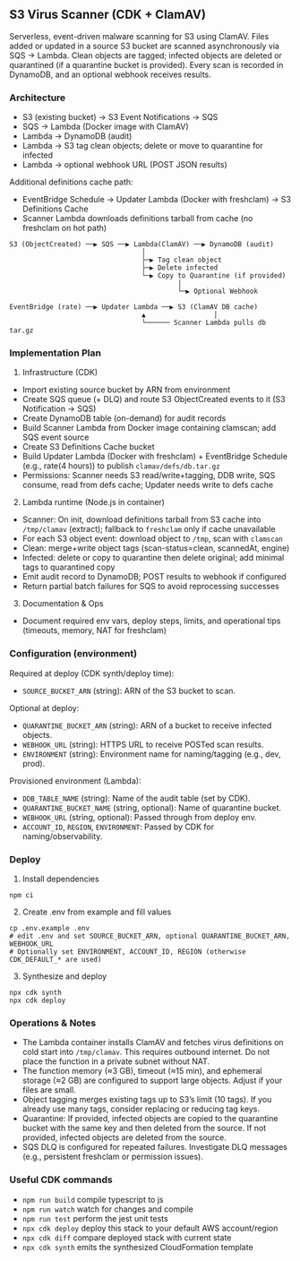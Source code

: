 ## S3 Virus Scanner (CDK + ClamAV)

Serverless, event-driven malware scanning for S3 using ClamAV. Files added or updated in a source S3 bucket are scanned asynchronously via SQS → Lambda. Clean objects are tagged; infected objects are deleted or quarantined (if a quarantine bucket is provided). Every scan is recorded in DynamoDB, and an optional webhook receives results.

### Architecture

- S3 (existing bucket) → S3 Event Notifications → SQS
- SQS → Lambda (Docker image with ClamAV)
- Lambda → DynamoDB (audit)
- Lambda → S3 tag clean objects; delete or move to quarantine for infected
- Lambda → optional webhook URL (POST JSON results)

Additional definitions cache path:
- EventBridge Schedule → Updater Lambda (Docker with freshclam) → S3 Definitions Cache
- Scanner Lambda downloads definitions tarball from cache (no freshclam on hot path)

```
S3 (ObjectCreated) ──▶ SQS ──▶ Lambda(ClamAV) ──▶ DynamoDB (audit)
                                 │
                                 ├─▶ Tag clean object
                                 ├─▶ Delete infected
                                 └─▶ Copy to Quarantine (if provided)
                                          │
                                          └─▶ Optional Webhook

EventBridge (rate) ──▶ Updater Lambda ──▶ S3 (ClamAV DB cache)
                                 ▲                 │
                                 └────── Scanner Lambda pulls db tar.gz
```

### Implementation Plan

1) Infrastructure (CDK)
- Import existing source bucket by ARN from environment
- Create SQS queue (+ DLQ) and route S3 ObjectCreated events to it (S3 Notification → SQS)
- Create DynamoDB table (on-demand) for audit records
- Build Scanner Lambda from Docker image containing clamscan; add SQS event source
- Create S3 Definitions Cache bucket
- Build Updater Lambda (Docker with freshclam) + EventBridge Schedule (e.g., rate(4 hours)) to publish `clamav/defs/db.tar.gz`
- Permissions: Scanner needs S3 read/write+tagging, DDB write, SQS consume, read from defs cache; Updater needs write to defs cache

2) Lambda runtime (Node.js in container)
- Scanner: On init, download definitions tarball from S3 cache into `/tmp/clamav` (extract); fallback to `freshclam` only if cache unavailable
- For each S3 object event: download object to `/tmp`, scan with `clamscan`
- Clean: merge+write object tags (scan-status=clean, scannedAt, engine)
- Infected: delete or copy to quarantine then delete original; add minimal tags to quarantined copy
- Emit audit record to DynamoDB; POST results to webhook if configured
- Return partial batch failures for SQS to avoid reprocessing successes

3) Documentation & Ops
- Document required env vars, deploy steps, limits, and operational tips (timeouts, memory, NAT for freshclam)

### Configuration (environment)

Required at deploy (CDK synth/deploy time):
- `SOURCE_BUCKET_ARN` (string): ARN of the S3 bucket to scan.

Optional at deploy:
- `QUARANTINE_BUCKET_ARN` (string): ARN of a bucket to receive infected objects.
- `WEBHOOK_URL` (string): HTTPS URL to receive POSTed scan results.
- `ENVIRONMENT` (string): Environment name for naming/tagging (e.g., dev, prod).

Provisioned environment (Lambda):
- `DDB_TABLE_NAME` (string): Name of the audit table (set by CDK).
- `QUARANTINE_BUCKET_NAME` (string, optional): Name of quarantine bucket.
- `WEBHOOK_URL` (string, optional): Passed through from deploy env.
- `ACCOUNT_ID`, `REGION`, `ENVIRONMENT`: Passed by CDK for naming/observability.

### Deploy

1. Install dependencies
```
npm ci
```

2. Create .env from example and fill values
```
cp .env.example .env
# edit .env and set SOURCE_BUCKET_ARN, optional QUARANTINE_BUCKET_ARN, WEBHOOK_URL
# Optionally set ENVIRONMENT, ACCOUNT_ID, REGION (otherwise CDK_DEFAULT_* are used)
```

3. Synthesize and deploy
```
npx cdk synth
npx cdk deploy
```

### Operations & Notes

- The Lambda container installs ClamAV and fetches virus definitions on cold start into `/tmp/clamav`. This requires outbound internet. Do not place the function in a private subnet without NAT.
- The function memory (≈3 GB), timeout (≈15 min), and ephemeral storage (≈2 GB) are configured to support large objects. Adjust if your files are small.
- Object tagging merges existing tags up to S3’s limit (10 tags). If you already use many tags, consider replacing or reducing tag keys.
- Quarantine: If provided, infected objects are copied to the quarantine bucket with the same key and then deleted from the source. If not provided, infected objects are deleted from the source.
- SQS DLQ is configured for repeated failures. Investigate DLQ messages (e.g., persistent freshclam or permission issues).

### Useful CDK commands

- `npm run build`   compile typescript to js
- `npm run watch`   watch for changes and compile
- `npm run test`    perform the jest unit tests
- `npx cdk deploy`  deploy this stack to your default AWS account/region
- `npx cdk diff`    compare deployed stack with current state
- `npx cdk synth`   emits the synthesized CloudFormation template
